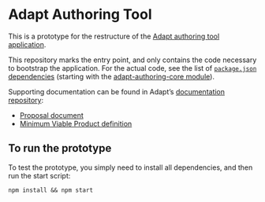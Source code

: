 # Adapt Authoring Tool

This is a prototype for the restructure of the [Adapt authoring tool application](https://github.com/adaptlearning/adapt_authoring/issues).

This repository marks the entry point, and only contains the code necessary to bootstrap the application. For the actual code, see the list of [`package.json` dependencies](https://github.com/taylortom/adapt-authoring/blob/master/package.json#L42-L47) (starting with the [adapt-authoring-core module](https://github.com/taylortom/adapt-authoring-core)).

Supporting documentation can be found in Adapt’s [documentation repository](https://github.com/adaptlearning/documentation/blob/master/02_authoring_tool/04_feature_development/server_restructure):
- [Proposal document](https://github.com/adaptlearning/documentation/blob/master/02_authoring_tool/04_feature_development/server_restructure)
- [Minimum Viable Product definition](https://github.com/adaptlearning/documentation/blob/master/02_authoring_tool/04_feature_development/server_restructure/Server-rewrite-mvp-definition.pdf)

## To run the prototype

To test the prototype, you simply need to install all dependencies, and then run the start script:
```
npm install && npm start
```
